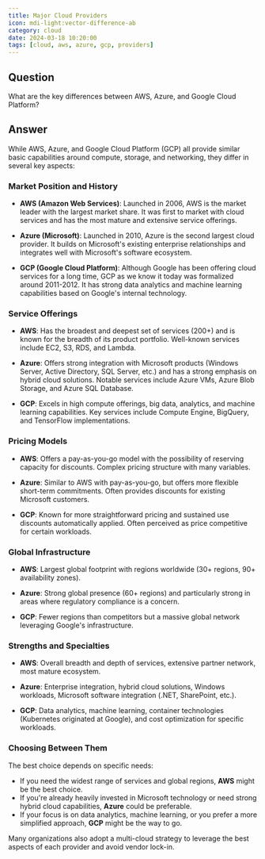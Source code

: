 ```yaml
---
title: Major Cloud Providers
icon: mdi-light:vector-difference-ab
category: cloud
date: 2024-03-18 10:20:00
tags: [cloud, aws, azure, gcp, providers]
---
```


## Question

What are the key differences between AWS, Azure, and Google Cloud Platform?

## Answer

While AWS, Azure, and Google Cloud Platform (GCP) all provide similar basic capabilities around compute, storage, and networking, they differ in several key aspects:

### Market Position and History

- **AWS (Amazon Web Services)**: Launched in 2006, AWS is the market leader with the largest market share. It was first to market with cloud services and has the most mature and extensive service offerings.

- **Azure (Microsoft)**: Launched in 2010, Azure is the second largest cloud provider. It builds on Microsoft's existing enterprise relationships and integrates well with Microsoft's software ecosystem.

- **GCP (Google Cloud Platform)**: Although Google has been offering cloud services for a long time, GCP as we know it today was formalized around 2011-2012. It has strong data analytics and machine learning capabilities based on Google's internal technology.

### Service Offerings

- **AWS**: Has the broadest and deepest set of services (200+) and is known for the breadth of its product portfolio. Well-known services include EC2, S3, RDS, and Lambda.

- **Azure**: Offers strong integration with Microsoft products (Windows Server, Active Directory, SQL Server, etc.) and has a strong emphasis on hybrid cloud solutions. Notable services include Azure VMs, Azure Blob Storage, and Azure SQL Database.

- **GCP**: Excels in high compute offerings, big data, analytics, and machine learning capabilities. Key services include Compute Engine, BigQuery, and TensorFlow implementations.

### Pricing Models

- **AWS**: Offers a pay-as-you-go model with the possibility of reserving capacity for discounts. Complex pricing structure with many variables.

- **Azure**: Similar to AWS with pay-as-you-go, but offers more flexible short-term commitments. Often provides discounts for existing Microsoft customers.

- **GCP**: Known for more straightforward pricing and sustained use discounts automatically applied. Often perceived as price competitive for certain workloads.

### Global Infrastructure

- **AWS**: Largest global footprint with regions worldwide (30+ regions, 90+ availability zones).

- **Azure**: Strong global presence (60+ regions) and particularly strong in areas where regulatory compliance is a concern.

- **GCP**: Fewer regions than competitors but a massive global network leveraging Google's infrastructure.

### Strengths and Specialties

- **AWS**: Overall breadth and depth of services, extensive partner network, most mature ecosystem.

- **Azure**: Enterprise integration, hybrid cloud solutions, Windows workloads, Microsoft software integration (.NET, SharePoint, etc.).

- **GCP**: Data analytics, machine learning, container technologies (Kubernetes originated at Google), and cost optimization for specific workloads.

### Choosing Between Them

The best choice depends on specific needs:

- If you need the widest range of services and global regions, **AWS** might be the best choice.
- If you're already heavily invested in Microsoft technology or need strong hybrid cloud capabilities, **Azure** could be preferable.
- If your focus is on data analytics, machine learning, or you prefer a more simplified approach, **GCP** might be the way to go.

Many organizations also adopt a multi-cloud strategy to leverage the best aspects of each provider and avoid vendor lock-in. 